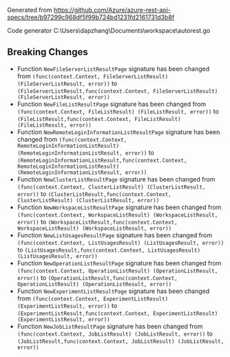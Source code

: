 
Generated from https://github.com/Azure/azure-rest-api-specs/tree/b97299c968df5f99b724bd1231fd2161731d3b8f

Code generator C:\Users\dapzhang\Documents\workspace\autorest.go

## Breaking Changes

- Function `NewFileServerListResultPage` signature has been changed from `(func(context.Context, FileServerListResult) (FileServerListResult, error))` to `(FileServerListResult,func(context.Context, FileServerListResult) (FileServerListResult, error))`
- Function `NewFileListResultPage` signature has been changed from `(func(context.Context, FileListResult) (FileListResult, error))` to `(FileListResult,func(context.Context, FileListResult) (FileListResult, error))`
- Function `NewRemoteLoginInformationListResultPage` signature has been changed from `(func(context.Context, RemoteLoginInformationListResult) (RemoteLoginInformationListResult, error))` to `(RemoteLoginInformationListResult,func(context.Context, RemoteLoginInformationListResult) (RemoteLoginInformationListResult, error))`
- Function `NewClusterListResultPage` signature has been changed from `(func(context.Context, ClusterListResult) (ClusterListResult, error))` to `(ClusterListResult,func(context.Context, ClusterListResult) (ClusterListResult, error))`
- Function `NewWorkspaceListResultPage` signature has been changed from `(func(context.Context, WorkspaceListResult) (WorkspaceListResult, error))` to `(WorkspaceListResult,func(context.Context, WorkspaceListResult) (WorkspaceListResult, error))`
- Function `NewListUsagesResultPage` signature has been changed from `(func(context.Context, ListUsagesResult) (ListUsagesResult, error))` to `(ListUsagesResult,func(context.Context, ListUsagesResult) (ListUsagesResult, error))`
- Function `NewOperationListResultPage` signature has been changed from `(func(context.Context, OperationListResult) (OperationListResult, error))` to `(OperationListResult,func(context.Context, OperationListResult) (OperationListResult, error))`
- Function `NewExperimentListResultPage` signature has been changed from `(func(context.Context, ExperimentListResult) (ExperimentListResult, error))` to `(ExperimentListResult,func(context.Context, ExperimentListResult) (ExperimentListResult, error))`
- Function `NewJobListResultPage` signature has been changed from `(func(context.Context, JobListResult) (JobListResult, error))` to `(JobListResult,func(context.Context, JobListResult) (JobListResult, error))`

